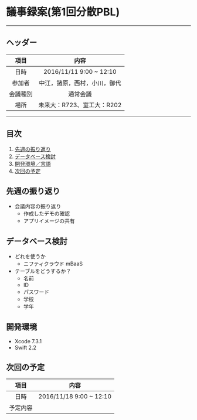 # 議事録案(第1回分散PBL)
---
## ヘッダー
|項目|内容|
|:--:|:--:|
| 日時 | 2016/11/11  9:00 ~ 12:10|
| 参加者 | 中江，諸原，西村，小川，御代 |
| 会議種別 | 通常会議 |
| 場所 | 未来大：R723、室工大：R202 |

---
## 目次
1. [先週の振り返り](#anchar1)
2. [データベース検討](#anchar2)
3. [開発環境／言語](#anchar3)
4. [次回の予定](#anchar4)

## <div id="anchar1"/>先週の振り返り
- 会議内容の振り返り
  - 作成したデモの確認
  - アプリイメージの共有

## <div id="anchar2"/>データベース検討
- どれを使うか
  - ニフティクラウド mBaaS
- テーブルをどうするか？
  - 名前
  - ID
  - パスワード
  - 学校
  - 学年

## <div id="anchar3"/>開発環境
- Xcode 7.3.1
- Swift 2.2

## <div id="anchar4"/>次回の予定
|項目|内容|
|:--:|:--:|
| 日時 | 2016/11/18  9:00 ~ 12:10|
| 予定内容 |  |
